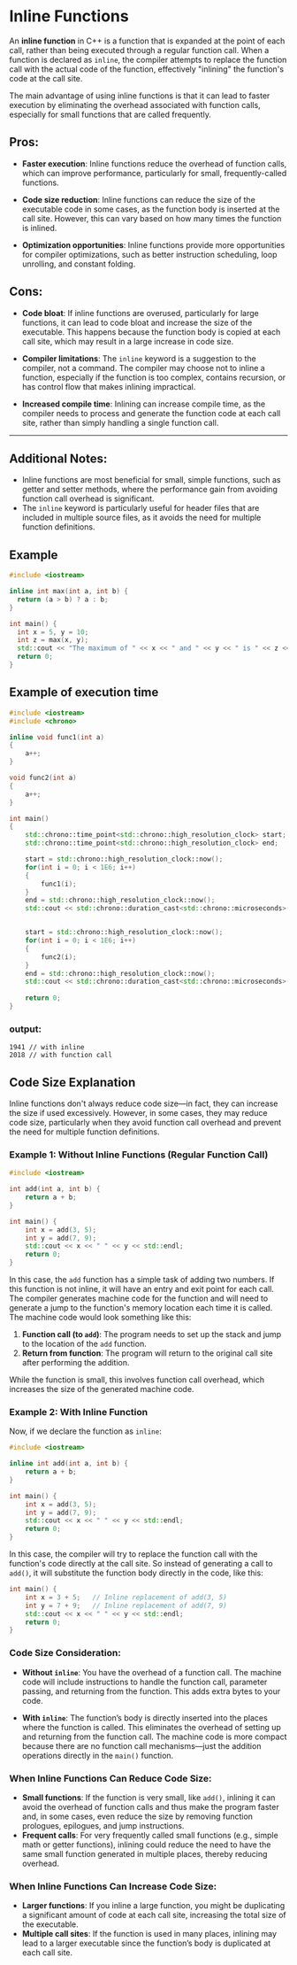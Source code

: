 # Inline Functions

An **inline function** in C++ is a function that is expanded at the point of each call, rather than being executed through a regular function call. When a function is declared as `inline`, the compiler attempts to replace the function call with the actual code of the function, effectively "inlining" the function's code at the call site.

The main advantage of using inline functions is that it can lead to faster execution by eliminating the overhead associated with function calls, especially for small functions that are called frequently.

## Pros:

- **Faster execution**: Inline functions reduce the overhead of function calls, which can improve performance, particularly for small, frequently-called functions.
  
- **Code size reduction**: Inline functions can reduce the size of the executable code in some cases, as the function body is inserted at the call site. However, this can vary based on how many times the function is inlined.

- **Optimization opportunities**: Inline functions provide more opportunities for compiler optimizations, such as better instruction scheduling, loop unrolling, and constant folding.

## Cons:

- **Code bloat**: If inline functions are overused, particularly for large functions, it can lead to code bloat and increase the size of the executable. This happens because the function body is copied at each call site, which may result in a large increase in code size.

- **Compiler limitations**: The `inline` keyword is a suggestion to the compiler, not a command. The compiler may choose not to inline a function, especially if the function is too complex, contains recursion, or has control flow that makes inlining impractical.

- **Increased compile time**: Inlining can increase compile time, as the compiler needs to process and generate the function code at each call site, rather than simply handling a single function call.

---

## Additional Notes:
- Inline functions are most beneficial for small, simple functions, such as getter and setter methods, where the performance gain from avoiding function call overhead is significant.
- The `inline` keyword is particularly useful for header files that are included in multiple source files, as it avoids the need for multiple function definitions.


## Example

```cpp
#include <iostream>

inline int max(int a, int b) {
  return (a > b) ? a : b;
}

int main() {
  int x = 5, y = 10;
  int z = max(x, y);
  std::cout << "The maximum of " << x << " and " << y << " is " << z << std::endl;
  return 0;
}
```
## Example of execution time
```cpp
#include <iostream>
#include <chrono>

inline void func1(int a)
{
    a++;
}

void func2(int a)
{
    a++;
}

int main()
{
    std::chrono::time_point<std::chrono::high_resolution_clock> start;
    std::chrono::time_point<std::chrono::high_resolution_clock> end;

    start = std::chrono::high_resolution_clock::now();
    for(int i = 0; i < 1E6; i++)
    {
        func1(i);
    }
    end = std::chrono::high_resolution_clock::now();
    std::cout << std::chrono::duration_cast<std::chrono::microseconds>(end - start).count() << std::endl;


    start = std::chrono::high_resolution_clock::now();
    for(int i = 0; i < 1E6; i++)
    {
        func2(i);
    }
    end = std::chrono::high_resolution_clock::now();
    std::cout << std::chrono::duration_cast<std::chrono::microseconds>(end - start).count() << std::endl;
    
    return 0;
}
```
### output:
```
1941 // with inline
2018 // with function call
```
## Code Size Explanation
Inline functions don't always reduce code size—in fact, they can increase the size if used excessively. However, in some cases, they may reduce code size, particularly when they avoid function call overhead and prevent the need for multiple function definitions.

### Example 1: Without Inline Functions (Regular Function Call)

```cpp
#include <iostream>

int add(int a, int b) {
    return a + b;
}

int main() {
    int x = add(3, 5);
    int y = add(7, 9);
    std::cout << x << " " << y << std::endl;
    return 0;
}
```

In this case, the `add` function has a simple task of adding two numbers. If this function is not inline, it will have an entry and exit point for each call. The compiler generates machine code for the function and will need to generate a jump to the function's memory location each time it is called. The machine code would look something like this:

1. **Function call (to `add`)**: The program needs to set up the stack and jump to the location of the `add` function.
2. **Return from function**: The program will return to the original call site after performing the addition.

While the function is small, this involves function call overhead, which increases the size of the generated machine code.

### Example 2: With Inline Function

Now, if we declare the function as `inline`:

```cpp
#include <iostream>

inline int add(int a, int b) {
    return a + b;
}

int main() {
    int x = add(3, 5);
    int y = add(7, 9);
    std::cout << x << " " << y << std::endl;
    return 0;
}
```

In this case, the compiler will try to replace the function call with the function's code directly at the call site. So instead of generating a call to `add()`, it will substitute the function body directly in the code, like this:

```cpp
int main() {
    int x = 3 + 5;   // Inline replacement of add(3, 5)
    int y = 7 + 9;   // Inline replacement of add(7, 9)
    std::cout << x << " " << y << std::endl;
    return 0;
}
```

### Code Size Consideration:
- **Without `inline`**: You have the overhead of a function call. The machine code will include instructions to handle the function call, parameter passing, and returning from the function. This adds extra bytes to your code.
  
- **With `inline`**: The function’s body is directly inserted into the places where the function is called. This eliminates the overhead of setting up and returning from the function call. The machine code is more compact because there are no function call mechanisms—just the addition operations directly in the `main()` function.

### When Inline Functions Can Reduce Code Size:
- **Small functions**: If the function is very small, like `add()`, inlining it can avoid the overhead of function calls and thus make the program faster and, in some cases, even reduce the size by removing function prologues, epilogues, and jump instructions.
- **Frequent calls**: For very frequently called small functions (e.g., simple math or getter functions), inlining could reduce the need to have the same small function generated in multiple places, thereby reducing overhead.

### When Inline Functions Can Increase Code Size:
- **Larger functions**: If you inline a large function, you might be duplicating a significant amount of code at each call site, increasing the total size of the executable.
- **Multiple call sites**: If the function is used in many places, inlining may lead to a larger executable since the function’s body is duplicated at each call site.
